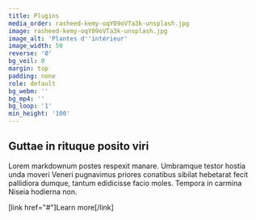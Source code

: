 ```yaml
---
title: Plugins
media_order: rasheed-kemy-oqY09oVTa3k-unsplash.jpg
image: rasheed-kemy-oqY09oVTa3k-unsplash.jpg
image_alt: 'Plantes d''intérieur'
image_width: 50
reverse: '0'
bg_veil: 0
margin: top
padding: none
role: default
bg_webm: ''
bg_mp4: ''
bg_loop: '1'
min_height: '100'
---
```


## Guttae in rituque posito viri

Lorem markdownum postes respexit manare. Umbramque testor hostia unda moveri
Veneri pugnavimus priores conatibus sibilat
hebetarat fecit pallidiora dumque, tantum edidicisse facio moles. Tempora in
carmina Niseia hodierna non.

[link href="#"]Learn more[/link]